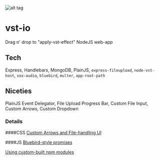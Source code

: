 ![alt tag](http://res.cloudinary.com/dmj8qtant/image/upload/c_limit,w_600/v1466881703/tweakaudio_kl9qrf.jpg)
# vst-io
Drag n' drop to "apply-vst-effect" NodeJS web-app

## Tech
Express, Handlebars, MongoDB, PlainJS, ```express-fileupload```, ```node-vst-host```, ```sox-audio```, ```bluebird```, ```multer```, ```app-root-path```

## Niceties
PlainJS Event Delegator, File Upload Progress Bar, Custom File Input, Custom Arrows, Custom Dropdown

### Details
####CSS 
[Custom Arrows and File-handling UI](https://github.com/vtange/vst-io/blob/master/public/css/index.css)

####JS
[Bluebird-style promises](https://github.com/vtange/vst-io/blob/master/app/routes.js)

[Using custom-built npm modules](https://github.com/vtange/vst-io/blob/master/package.json)
